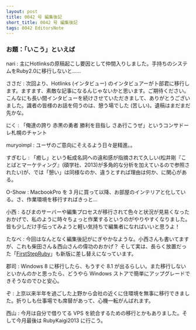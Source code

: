 ```yaml
---
layout: post
title: 0042 号 編集後記
short_title: 0042 号 編集後記
tags: 0042 EditorsNote
---
```



### お題：「いこう」といえば

nari
:  主にHotlinksの原稿起こし要因として仲間入りしました。手持ちのシステムをRuby2.0に移行しないと……

ささだ
:  次回より、Hotlinks (インタビュー) のインタビュアーが卜部君に移行します。ますます、素敵な記事になるんじゃないかと思います。ご期待ください。こんなにも長い間インタビューを続けさせていただきまして、ありがとうございました。識者の皆様のお話を伺うのは、憩う場でした (苦しい)。遺稿はまだまだ先かな。

にく
:  「俺達の誇り 赤黒の勇者 勝利を目指し さあ行こうぜ」というコンサドーレ札幌のチャント

muryoimpl
:   ユーザのご意向にそえるよう日々是精進。。

すぎむし
:  「癒し」という転成名詞への違和感が指摘されて久しい(松井剛『ことばとマーケティング』(碩学社、2013)が多角的な分析を加えているので参照されたい)が、では「憩い」は同様なのか、違うとすれば理由は何か、に関心がある。

O-Show
:  MacbookPro を 3 月に買って以降、お部屋のインテリアと化している。さ、作業環境を移行すればきっと…

小西
: るびまのサーバーや編集プロセスが移行されて色々と状況が見易くなったおかげで、私のように時々ちょっと作業するというのがやりやすくなりました。皆も少しだけ手伝ってみようと軽い気持ちで編集者になればいいと思うよ！

たなべ
:  今回はなんとなく編集後記がにぎやかなような。小西さんも書いてますが、これも柴田さん＆西山さんの偉功のおかげ？ そして実は、長らく放置だった「[FirstStepRuby](https://github.com/rubima/rubima/blob/master/first_step_ruby/first-step-ruby-2.0.md)」も新版に差し替えになっています。

郡司
:  Windows 8 に移行したら、もうすぐ 8.1 が出るらしい。また移行しないといかんのかと思ったら、どうやら Windows ストアで簡単にアップグレードできそうなのでひと安心。

ぞ
:  上京以来半年を過ごした上野から会社の近くに住環境を無事に移行できました。折りしも仕事場でも席替があって、心機一転がんばれます。

西山
:  今月は自分で借りてる VPS を統合するための移行とかもありました。そして今月最後は RubyKaigi2013 に行こう。


